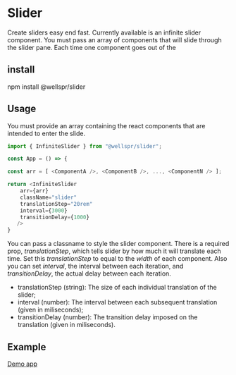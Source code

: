# Slider

Create sliders easy end fast. Currently available is an infinite slider component. You must pass an array of components that will slide through the slider pane. Each time one component goes out of the

## install

  npm install @wellspr/slider

## Usage

You must provide an array containing the react components that are intended to enter the slide.

```javascript
import { InfiniteSlider } from "@wellspr/slider";

const App = () => {

const arr = [ <ComponentA />, <ComponentB />, ..., <ComponentN /> ];

return <InfiniteSlider
   	arr={arr}
	className="slider"
	translationStep="20rem"
	interval={3000}
	transitionDelay={1000}
   />
}
```

You can pass a classname to style the slider component. There is a required prop, *translationStep*, which tells slider by how much it will translate each time. Set this *translationStep* to equal to the *width* of each component. Also you can set *interval*, the interval between each iteration, and *transitionDelay*, the actual delay between each iteration.

* translationStep (string): The size of each individual translation of the slider;
* interval (number): The interval between each subsequent translation (given in miliseconds);
* transitionDelay (number): The transition delay imposed on the translation (given in miliseconds).

## Example

[Demo app](https://slider-demo-app.vercel.app/)